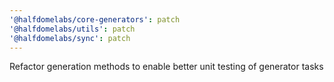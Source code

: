 ```yaml
---
'@halfdomelabs/core-generators': patch
'@halfdomelabs/utils': patch
'@halfdomelabs/sync': patch
---
```


Refactor generation methods to enable better unit testing of generator tasks

